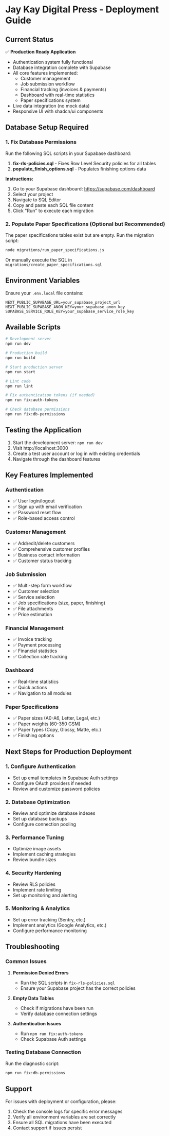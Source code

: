 # Jay Kay Digital Press - Deployment Guide

## Current Status

✅ **Production Ready Application**
- Authentication system fully functional
- Database integration complete with Supabase
- All core features implemented:
  - Customer management
  - Job submission workflow
  - Financial tracking (invoices & payments)
  - Dashboard with real-time statistics
  - Paper specifications system
- Live data integration (no mock data)
- Responsive UI with shadcn/ui components

## Database Setup Required

### 1. Fix Database Permissions

Run the following SQL scripts in your Supabase dashboard:

1. **fix-rls-policies.sql** - Fixes Row Level Security policies for all tables
2. **populate_finish_options.sql** - Populates finishing options data

**Instructions:**
1. Go to your Supabase dashboard: https://supabase.com/dashboard
2. Select your project
3. Navigate to SQL Editor
4. Copy and paste each SQL file content
5. Click "Run" to execute each migration

### 2. Populate Paper Specifications (Optional but Recommended)

The paper specifications tables exist but are empty. Run the migration script:

```bash
node migrations/run_paper_specifications.js
```

Or manually execute the SQL in `migrations/create_paper_specifications.sql`

## Environment Variables

Ensure your `.env.local` file contains:

```env
NEXT_PUBLIC_SUPABASE_URL=your_supabase_project_url
NEXT_PUBLIC_SUPABASE_ANON_KEY=your_supabase_anon_key
SUPABASE_SERVICE_ROLE_KEY=your_supabase_service_role_key
```

## Available Scripts

```bash
# Development server
npm run dev

# Production build
npm run build

# Start production server
npm run start

# Lint code
npm run lint

# Fix authentication tokens (if needed)
npm run fix:auth-tokens

# Check database permissions
npm run fix:db-permissions
```

## Testing the Application

1. Start the development server: `npm run dev`
2. Visit http://localhost:3000
3. Create a test user account or log in with existing credentials
4. Navigate through the dashboard features

## Key Features Implemented

### Authentication
- ✅ User login/logout
- ✅ Sign up with email verification
- ✅ Password reset flow
- ✅ Role-based access control

### Customer Management
- ✅ Add/edit/delete customers
- ✅ Comprehensive customer profiles
- ✅ Business contact information
- ✅ Customer status tracking

### Job Submission
- ✅ Multi-step form workflow
- ✅ Customer selection
- ✅ Service selection
- ✅ Job specifications (size, paper, finishing)
- ✅ File attachments
- ✅ Price estimation

### Financial Management
- ✅ Invoice tracking
- ✅ Payment processing
- ✅ Financial statistics
- ✅ Collection rate tracking

### Dashboard
- ✅ Real-time statistics
- ✅ Quick actions
- ✅ Navigation to all modules

### Paper Specifications
- ✅ Paper sizes (A0-A6, Letter, Legal, etc.)
- ✅ Paper weights (60-350 GSM)
- ✅ Paper types (Copy, Glossy, Matte, etc.)
- ✅ Finishing options

## Next Steps for Production Deployment

### 1. Configure Authentication
- Set up email templates in Supabase Auth settings
- Configure OAuth providers if needed
- Review and customize password policies

### 2. Database Optimization
- Review and optimize database indexes
- Set up database backups
- Configure connection pooling

### 3. Performance Tuning
- Optimize image assets
- Implement caching strategies
- Review bundle sizes

### 4. Security Hardening
- Review RLS policies
- Implement rate limiting
- Set up monitoring and alerting

### 5. Monitoring & Analytics
- Set up error tracking (Sentry, etc.)
- Implement analytics (Google Analytics, etc.)
- Configure performance monitoring

## Troubleshooting

### Common Issues

1. **Permission Denied Errors**
   - Run the SQL scripts in `fix-rls-policies.sql`
   - Ensure your Supabase project has the correct policies

2. **Empty Data Tables**
   - Check if migrations have been run
   - Verify database connection settings

3. **Authentication Issues**
   - Run `npm run fix:auth-tokens`
   - Check Supabase Auth settings

### Testing Database Connection

Run the diagnostic script:
```bash
npm run fix:db-permissions
```

## Support

For issues with deployment or configuration, please:
1. Check the console logs for specific error messages
2. Verify all environment variables are set correctly
3. Ensure all SQL migrations have been executed
4. Contact support if issues persist